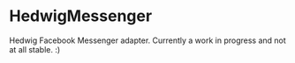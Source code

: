 # HedwigMessenger

Hedwig Facebook Messenger adapter. Currently a work in progress and not at all stable. :)
